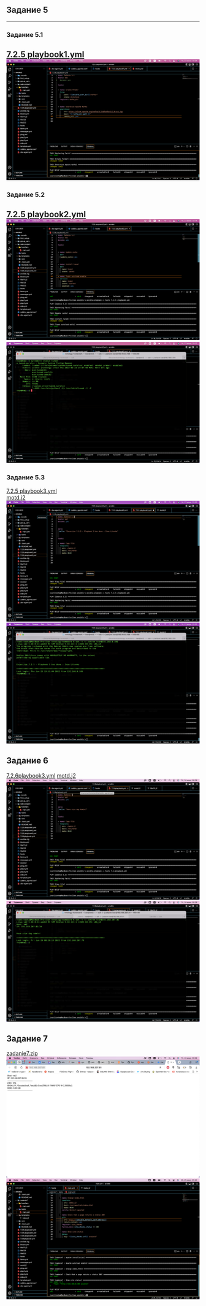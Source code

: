 ## Задание 5

---

### Задание 5.1

[7.2.5 playbook1.yml](/files/7.2/7.2.5/7.2.5%20playbook1.yml)
![](/img/7.2.5.1.png)
---

### Задание 5.2

[7.2.5 playbook2.yml](/files/7.2/7.2.5/7.2.5%20playbook2.yml)
![](/img/7.2.5.2.1.png)
![](/img/7.2.5.2.2.png)
---

### Задание 5.3

[7.2.5 playbook3.yml](/files/7.2/7.2.5/7.2.5%20playbook3.yml)   
[motd.j2](/files/7.2/7.2.5/motd.j2)
![](/img/7.2.5.3.1.png)
![](/img/7.2.5.3.2.png)

## Задание 6

[7.2.6playbook3.yml](/files/7.2/7.2.6/7.2.6playbook3.yml)
[motd.j2](/files/7.2/7.2.6/motd.j2)
![](/img/7.2.6.1.png)
![](/img/7.2.6.2.png)

## Задание 7

[zadanie7.zip](/files/7.2/7.2.7/zadanie7.zip)
![](/img/7.2.7.png)
![](/img/7.2.7.1.png)

